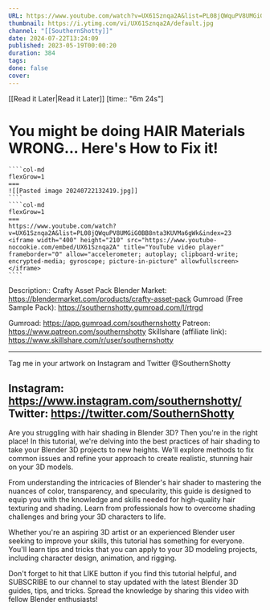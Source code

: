 ```yaml
---
URL: https://www.youtube.com/watch?v=UX61Sznqa2A&list=PL08jQWquPV8UMGiG0BB8nta3KUVMa6gWk&index=23
thumbnail: https://i.ytimg.com/vi/UX61Sznqa2A/default.jpg
channel: "[[SouthernShotty]]"
date: 2024-07-22T13:24:09
published: 2023-05-19T00:00:20
duration: 384
tags: 
done: false
cover: 
---
```

[[Read it Later|Read it Later]] [time:: "6m 24s"]
# You might be doing HAIR Materials WRONG... Here's How to Fix it!
`````col
````col-md
flexGrow=1
===
![[Pasted image 20240722132419.jpg]]
````
````col-md
flexGrow=1
===
https://www.youtube.com/watch?v=UX61Sznqa2A&list=PL08jQWquPV8UMGiG0BB8nta3KUVMa6gWk&index=23
<iframe width="400" height="210" src="https://www.youtube-nocookie.com/embed/UX61Sznqa2A" title="YouTube video player" frameborder="0" allow="accelerometer; autoplay; clipboard-write; encrypted-media; gyroscope; picture-in-picture" allowfullscreen></iframe>
````
`````
Description:: Crafty Asset Pack 
Blender Market: https://blendermarket.com/products/crafty-asset-pack
Gumroad (Free Sample Pack): https://southernshotty.gumroad.com/l/rtrgd

Gumroad: https://app.gumroad.com/southernshotty
Patreon: https://www.patreon.com/southernshotty
Skillshare (affiliate link): https://www.skillshare.com/r/user/southernshotty

-----------------------------------------------------------------------------------------------------------
Tag me in your artwork on Instagram and Twitter @SouthernShotty

Instagram: https://www.instagram.com/southernshotty/
Twitter: https://twitter.com/SouthernShotty
-----------------------------------------------------------------------------------------------------------
Are you struggling with hair shading in Blender 3D? Then you're in the right place! In this tutorial, we're delving into the best practices of hair shading to take your Blender 3D projects to new heights. We'll explore methods to fix common issues and refine your approach to create realistic, stunning hair on your 3D models.

From understanding the intricacies of Blender's hair shader to mastering the nuances of color, transparency, and specularity, this guide is designed to equip you with the knowledge and skills needed for high-quality hair texturing and shading. Learn from professionals how to overcome shading challenges and bring your 3D characters to life.

Whether you're an aspiring 3D artist or an experienced Blender user seeking to improve your skills, this tutorial has something for everyone. You'll learn tips and tricks that you can apply to your 3D modeling projects, including character design, animation, and rigging.

Don't forget to hit that LIKE button if you find this tutorial helpful, and SUBSCRIBE to our channel to stay updated with the latest Blender 3D guides, tips, and tricks. Spread the knowledge by sharing this video with fellow Blender enthusiasts!
